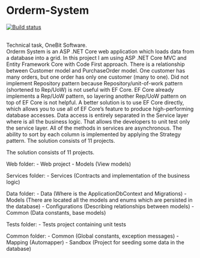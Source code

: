 # Orderm-System

[![Build status](https://ci.appveyor.com/api/projects/status/5m65mm6tnqd5ls5w?svg=true)](https://ci.appveyor.com/project/thelad43/orderm-system)

\
Technical task, OneBit Software.
\
Orderm System is an ASP .NET Core web application which loads data from a database into a grid. In this project I am using ASP .NET Core MVC and Entity Framework Core with Code First approach. There is a relationship between Customer model and PurchaseOrder model. One customer has many orders, but one order has only one customer (many to one). Did not implement Repository pattern because Repository/unit-of-work pattern (shortened to Rep/UoW) is not useful with EF Core. EF Core already implements a Rep/UoW pattern, so layering another Rep/UoW pattern on top of EF Core is not helpful. A better solution is to use EF Core directly, which allows you to use all of EF Core’s feature to produce high-performing database accesses. Data access is entirely separated in the Service layer where is all the business logic. That allows the developers to unit test only the service layer. All of the methods in services are asynchronous. The ability to sort by each column is implemented by applying the Strategy pattern. The solution consists of 11 projects.

The solution consists of 11 projects.

Web folder:
	- Web project
	- Models (View models)
  
Services folder:
	- Services (Contracts and implementation of the business logic)
 
Data folder:
	- Data (Where is the ApplicationDbContext and Migrations)
	- Models (There are located all the models and enums which are persisted in the database)
	- Configurations (Describing relationships between models)
	- Common (Data constants, base models)
	
Tests folder:
	- Tests project containing unit tests
	
Common folder:
	- Common (Global constants, exception messages)
	- Mapping (Automapper)
	- Sandbox (Project for seeding some data in the database)
